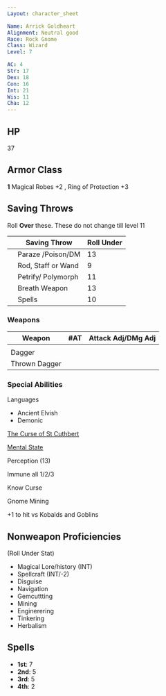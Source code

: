 ```yaml
---
Layout: character_sheet

Name: Arrick Goldheart
Alignment: Neutral good
Race: Rock Gnome
Class: Wizard
Level: 7

AC: 4
Str: 17
Dex: 18
Con: 16
Int: 21
Wis: 11
Cha: 12
---
```




## HP

37

## Armor Class 

**1** Magical Robes +2 , Ring of Protection +3 

## Saving Throws

Roll **Over** these. These do not change till level 11

|      | Saving Throw       | Roll Under |
| ---- | ------------------ | ---------- |
|      | Paraze /Poison/DM  | 13         |
|      | Rod, Staff or Wand | 9          |
|      | Petrify/ Polymorph | 11         |
|      | Breath Weapon      | 13         |
|      | Spells             | 10         |

### Weapons

| Weapon        | #AT  | Attack Adj/DMg Adj |
| ------------- | ---- | ------------------ |
|               |      |                    |
| Dagger        |      |                    |
| Thrown Dagger |      |                    |



### Special Abilities

Languages

- Ancient Elvish
- Demonic 

[The Curse of St Cuthbert](./the_curse_of_st_cuthbert)

[Mental State](./mental_state)

Perception (13)

Immune all 1/2/3

Know Curse

Gnome Mining

+1 to hit vs Kobalds and Goblins



## Nonweapon Proficiencies

(Roll Under Stat)

- Magical Lore/history (INT)
- Spellcraft (INT/-2)
- Disguise
- Navigation
- Gemcuttting
- Mining
- Enginerering
- Tinkering
- Herbalism

## Spells

- **1st**: 7
- **2nd**: 5
- **3rd**: 5
- **4th**: 2 




